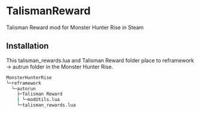 # TalismanReward
Talisman Reward mod for Monster Hunter Rise in Steam

## Installation
This talisman_rewards.lua and Talisman Reward folder place to reframework -> autrun folder in the Monster Hunter Rise.

```bash
MonsterHunterRise
└─reframework
  └─autorun
    ├─Talisman Reward
    | └─modUtils.lua
    └─talisman_rewards.lua
```
